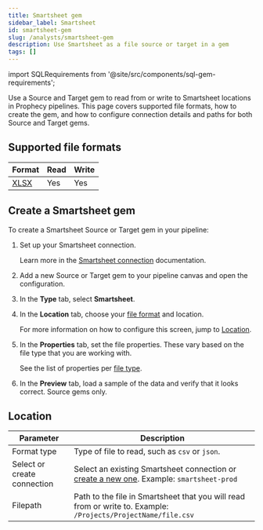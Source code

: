 ```yaml
---
title: Smartsheet gem
sidebar_label: Smartsheet
id: smartsheet-gem
slug: /analysts/smartsheet-gem
description: Use Smartsheet as a file source or target in a gem
tags: []
---
```


import SQLRequirements from '@site/src/components/sql-gem-requirements';

<SQLRequirements
  execution_engine="Prophecy Automate"
  sql_package_name=""
  sql_package_version=""
/>

Use a Source and Target gem to read from or write to Smartsheet locations in Prophecy pipelines. This page covers supported file formats, how to create the gem, and how to configure connection details and paths for both Source and Target gems.

## Supported file formats

| Format                 | Read | Write |
| ---------------------- | ---- | ----- |
| [XLSX](/analysts/xlsx) | Yes  | Yes   |

## Create a Smartsheet gem

To create a Smartsheet Source or Target gem in your pipeline:

1. Set up your Smartsheet connection.

   Learn more in the [Smartsheet connection](/administration/fabrics/prophecy-fabrics/connections/smartsheet) documentation.

1. Add a new Source or Target gem to your pipeline canvas and open the configuration.
1. In the **Type** tab, select **Smartsheet**.
1. In the **Location** tab, choose your [file format](#supported-file-formats) and location.

   For more information on how to configure this screen, jump to [Location](#location).

1. In the **Properties** tab, set the file properties. These vary based on the file type that you are working with.

   See the list of properties per [file type](/analysts/file-types).

1. In the **Preview** tab, load a sample of the data and verify that it looks correct. Source gems only.

## Location

| Parameter                   | Description                                                                                                                                                 |
| --------------------------- | ----------------------------------------------------------------------------------------------------------------------------------------------------------- |
| Format type                 | Type of file to read, such as `csv` or `json`.                                                                                                              |
| Select or create connection | Select an existing Smartsheet connection or [create a new one](/administration/fabrics/prophecy-fabrics/connections/smartsheet). Example: `smartsheet-prod` |
| Filepath                    | Path to the file in Smartsheet that you will read from or write to. Example: `/Projects/ProjectName/file.csv`                                               |
